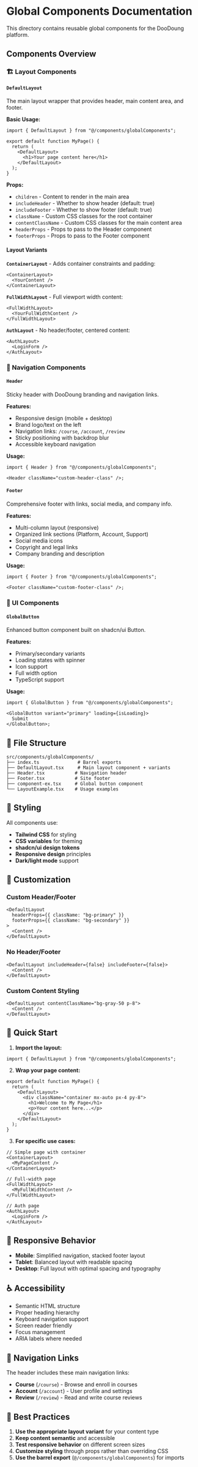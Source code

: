 # Global Components Documentation

This directory contains reusable global components for the DooDoung platform.

## Components Overview

### 🏗️ Layout Components

#### `DefaultLayout`

The main layout wrapper that provides header, main content area, and footer.

**Basic Usage:**

```tsx
import { DefaultLayout } from "@/components/globalComponents";

export default function MyPage() {
  return (
    <DefaultLayout>
      <h1>Your page content here</h1>
    </DefaultLayout>
  );
}
```

**Props:**

- `children` - Content to render in the main area
- `includeHeader` - Whether to show header (default: true)
- `includeFooter` - Whether to show footer (default: true)
- `className` - Custom CSS classes for the root container
- `contentClassName` - Custom CSS classes for the main content area
- `headerProps` - Props to pass to the Header component
- `footerProps` - Props to pass to the Footer component

#### Layout Variants

**`ContainerLayout`** - Adds container constraints and padding:

```tsx
<ContainerLayout>
  <YourContent />
</ContainerLayout>
```

**`FullWidthLayout`** - Full viewport width content:

```tsx
<FullWidthLayout>
  <YourFullWidthContent />
</FullWidthLayout>
```

**`AuthLayout`** - No header/footer, centered content:

```tsx
<AuthLayout>
  <LoginForm />
</AuthLayout>
```

### 🧭 Navigation Components

#### `Header`

Sticky header with DooDoung branding and navigation links.

**Features:**

- Responsive design (mobile + desktop)
- Brand logo/text on the left
- Navigation links: `/course`, `/account`, `/review`
- Sticky positioning with backdrop blur
- Accessible keyboard navigation

**Usage:**

```tsx
import { Header } from "@/components/globalComponents";

<Header className="custom-header-class" />;
```

#### `Footer`

Comprehensive footer with links, social media, and company info.

**Features:**

- Multi-column layout (responsive)
- Organized link sections (Platform, Account, Support)
- Social media icons
- Copyright and legal links
- Company branding and description

**Usage:**

```tsx
import { Footer } from "@/components/globalComponents";

<Footer className="custom-footer-class" />;
```

### 🎯 UI Components

#### `GlobalButton`

Enhanced button component built on shadcn/ui Button.

**Features:**

- Primary/secondary variants
- Loading states with spinner
- Icon support
- Full width option
- TypeScript support

**Usage:**

```tsx
import { GlobalButton } from "@/components/globalComponents";

<GlobalButton variant="primary" loading={isLoading}>
  Submit
</GlobalButton>;
```

## 📁 File Structure

```
src/components/globalComponents/
├── index.ts              # Barrel exports
├── DefaultLayout.tsx     # Main layout component + variants
├── Header.tsx           # Navigation header
├── Footer.tsx           # Site footer
├── component-ex.tsx     # Global button component
└── LayoutExample.tsx    # Usage examples
```

## 🎨 Styling

All components use:

- **Tailwind CSS** for styling
- **CSS variables** for theming
- **shadcn/ui design tokens**
- **Responsive design** principles
- **Dark/light mode** support

## 🔧 Customization

### Custom Header/Footer

```tsx
<DefaultLayout
  headerProps={{ className: "bg-primary" }}
  footerProps={{ className: "bg-secondary" }}
>
  <Content />
</DefaultLayout>
```

### No Header/Footer

```tsx
<DefaultLayout includeHeader={false} includeFooter={false}>
  <Content />
</DefaultLayout>
```

### Custom Content Styling

```tsx
<DefaultLayout contentClassName="bg-gray-50 p-8">
  <Content />
</DefaultLayout>
```

## 🚀 Quick Start

1. **Import the layout:**

```tsx
import { DefaultLayout } from "@/components/globalComponents";
```

2. **Wrap your page content:**

```tsx
export default function MyPage() {
  return (
    <DefaultLayout>
      <div className="container mx-auto px-4 py-8">
        <h1>Welcome to My Page</h1>
        <p>Your content here...</p>
      </div>
    </DefaultLayout>
  );
}
```

3. **For specific use cases:**

```tsx
// Simple page with container
<ContainerLayout>
  <MyPageContent />
</ContainerLayout>

// Full-width page
<FullWidthLayout>
  <MyFullWidthContent />
</FullWidthLayout>

// Auth page
<AuthLayout>
  <LoginForm />
</AuthLayout>
```

## 📱 Responsive Behavior

- **Mobile**: Simplified navigation, stacked footer layout
- **Tablet**: Balanced layout with readable spacing
- **Desktop**: Full layout with optimal spacing and typography

## ♿ Accessibility

- Semantic HTML structure
- Proper heading hierarchy
- Keyboard navigation support
- Screen reader friendly
- Focus management
- ARIA labels where needed

## 🔗 Navigation Links

The header includes these main navigation links:

- **Course** (`/course`) - Browse and enroll in courses
- **Account** (`/account`) - User profile and settings
- **Review** (`/review`) - Read and write course reviews

## 🎯 Best Practices

1. **Use the appropriate layout variant** for your content type
2. **Keep content semantic** and accessible
3. **Test responsive behavior** on different screen sizes
4. **Customize styling** through props rather than overriding CSS
5. **Use the barrel export** (`@/components/globalComponents`) for imports

